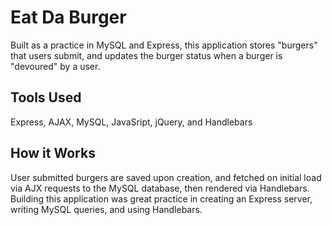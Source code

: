 # Eat Da Burger
Built as a practice in MySQL and Express, this application stores "burgers" that users submit, and updates the burger status when a burger is "devoured" by a user.

## Tools Used
Express, AJAX, MySQL, JavaSript, jQuery, and Handlebars

## How it Works
User submitted burgers are saved upon creation, and fetched on initial load via AJX requests to the MySQL database, then rendered via Handlebars. Building this application was great practice in creating an Express server, writing MySQL queries, and using Handlebars.
